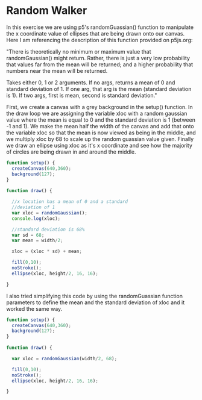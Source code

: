 # Random Walker

In this exercise we are using p5's randomGuassian() function to manipulate the x coordinate value of ellipses that are being drawn onto our canvas. Here I am referencing the description of this function provided on p5js.org: 

"There is theoretically no minimum or maximum value that randomGaussian() might return. Rather, there is just a very low probability that values far from the mean will be returned; and a higher probability that numbers near the mean will be returned. 

Takes either 0, 1 or 2 arguments.
If no args, returns a mean of 0 and standard deviation of 1.
If one arg, that arg is the mean (standard deviation is 1).
If two args, first is mean, second is standard deviation."

First, we create a canvas with a grey background in the setup() function. In the draw loop we are assigning the variable xloc with a random gaussian value where the mean is equal to 0 and the standard deviation is 1 (between -1 and 1). We make the mean half the width of the canvas and add that onto the variable xloc so that the mean is now viewed as being in the middle, and we multiply xloc by 68 to scale up the random guassian value given. Finally we draw an ellipse using xloc as it's x coordinate and see how the majority of circles are being drawn in and around the middle.

```js
function setup() {
  createCanvas(640,360); 
  background(127);
}
 
function draw() { 

  //x location has a mean of 0 and a standard
  //deviation of 1
  var xloc = randomGaussian();
  console.log(xloc);

  //standard deviation is 68%
  var sd = 68;
  var mean = width/2;

  xloc = (xloc * sd) + mean;

  fill(0,10);
  noStroke();
  ellipse(xloc, height/2, 16, 16);

}
```

I also tried simplifying this code by using the randomGuassian function parameters to define the mean and the standard deviation of xloc and it worked the same way.

```js
function setup() {
  createCanvas(640,360); 
  background(127);
}
 
function draw() { 

  var xloc = randomGaussian(width/2, 68);

  fill(0,10);
  noStroke();
  ellipse(xloc, height/2, 16, 16);

}
```


